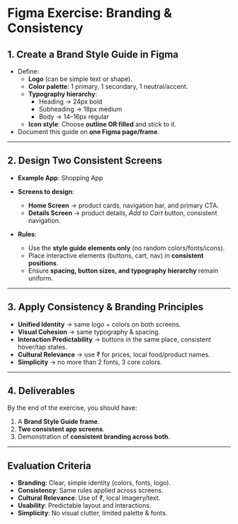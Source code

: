 # Figma Exercise: Branding & Consistency

## 1. Create a Brand Style Guide in Figma
- Define:  
  - **Logo** (can be simple text or shape).  
  - **Color palette**: 1 primary, 1 secondary, 1 neutral/accent.  
  - **Typography hierarchy**:  
    - Heading → 24px bold  
    - Subheading → 18px medium  
    - Body → 14–16px regular  
  - **Icon style**: Choose **outline OR filled** and stick to it.  
- Document this guide on **one Figma page/frame**.  

---

## 2. Design Two Consistent Screens
- **Example App**: Shopping App  
- **Screens to design**:  
  - **Home Screen** → product cards, navigation bar, and primary CTA.  
  - **Details Screen** → product details, *Add to Cart* button, consistent navigation.  

- **Rules**:  
  - Use the **style guide elements only** (no random colors/fonts/icons).  
  - Place interactive elements (buttons, cart, nav) in **consistent positions**.  
  - Ensure **spacing, button sizes, and typography hierarchy** remain uniform.  

---

## 3. Apply Consistency & Branding Principles
- **Unified Identity** → same logo + colors on both screens.  
- **Visual Cohesion** → same typography & spacing.  
- **Interaction Predictability** → buttons in the same place, consistent hover/tap states.  
- **Cultural Relevance** → use ₹ for prices, local food/product names.  
- **Simplicity** → no more than 2 fonts, 3 core colors.  

---

## 4. Deliverables
By the end of the exercise, you should have:  
1. A **Brand Style Guide frame**.  
2. **Two consistent app screens**.  
3. Demonstration of **consistent branding across both**.  

---

## Evaluation Criteria
- **Branding**: Clear, simple identity (colors, fonts, logo).  
- **Consistency**: Same rules applied across screens.  
- **Cultural Relevance**: Use of ₹, local imagery/text.  
- **Usability**: Predictable layout and interactions.  
- **Simplicity**: No visual clutter, limited palette & fonts.  
